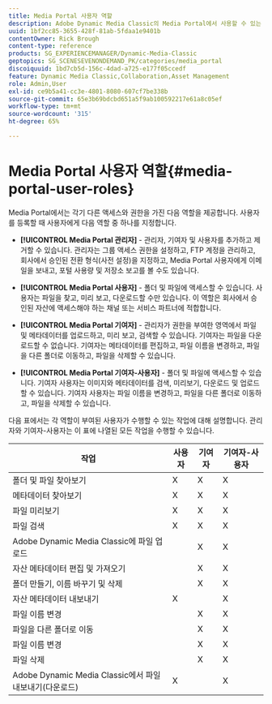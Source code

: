 ```yaml
---
title: Media Portal 사용자 역할
description: Adobe Dynamic Media Classic의 Media Portal에서 사용할 수 있는 다양한 사용자 역할에 대해 알아봅니다.
uuid: 1bf2cc85-3655-428f-81ab-5fdaa1e9401b
contentOwner: Rick Brough
content-type: reference
products: SG_EXPERIENCEMANAGER/Dynamic-Media-Classic
geptopics: SG_SCENESEVENONDEMAND_PK/categories/media_portal
discoiquuid: 1bd7cb5d-156c-4dad-a725-e177f05ccedf
feature: Dynamic Media Classic,Collaboration,Asset Management
role: Admin,User
exl-id: ce9b5a41-cc3e-4801-8080-607cf7be338b
source-git-commit: 65e3b69bdcbd651a5f9ab100592217e61a8c05ef
workflow-type: tm+mt
source-wordcount: '315'
ht-degree: 65%

---
```


# Media Portal 사용자 역할{#media-portal-user-roles}

Media Portal에서는 각기 다른 액세스와 권한을 가진 다음 역할을 제공합니다. 사용자를 등록할 때 사용자에게 다음 역할 중 하나를 지정합니다.

* **[!UICONTROL Media Portal 관리자]** - 관리자, 기여자 및 사용자를 추가하고 제거할 수 있습니다. 관리자는 그룹 액세스 권한을 설정하고, FTP 계정을 관리하고, 회사에서 승인된 전환 형식(사전 설정)을 지정하고, Media Portal 사용자에게 이메일을 보내고, 포털 사용량 및 저장소 보고를 볼 수도 있습니다.

* **[!UICONTROL Media Portal 사용자]** - 폴더 및 파일에 액세스할 수 있습니다. 사용자는 파일을 찾고, 미리 보고, 다운로드할 수만 있습니다. 이 역할은 회사에서 승인된 자산에 액세스해야 하는 채널 또는 서비스 파트너에 적합합니다.

* **[!UICONTROL Media Portal 기여자]** - 관리자가 권한을 부여한 영역에서 파일 및 메타데이터를 업로드하고, 미리 보고, 검색할 수 있습니다. 기여자는 파일을 다운로드할 수 없습니다. 기여자는 메타데이터를 편집하고, 파일 이름을 변경하고, 파일을 다른 폴더로 이동하고, 파일을 삭제할 수 있습니다.

* **[!UICONTROL Media Portal 기여자-사용자]** - 폴더 및 파일에 액세스할 수 있습니다. 기여자 사용자는 이미지와 메타데이터를 검색, 미리보기, 다운로드 및 업로드할 수 있습니다. 기여자 사용자는 파일 이름을 변경하고, 파일을 다른 폴더로 이동하고, 파일을 삭제할 수 있습니다.

다음 표에서는 각 역할이 부여된 사용자가 수행할 수 있는 작업에 대해 설명합니다. 관리자와 기여자-사용자는 이 표에 나열된 모든 작업을 수행할 수 있습니다.

| 작업 | 사용자 | 기여자 | 기여자-사용자 |
| --- | --- | --- | --- |
| 폴더 및 파일 찾아보기 | X | X | X |
| 메타데이터 찾아보기 | X | X | X |
| 파일 미리보기 | X | X | X |
| 파일 검색 | X | X | X |
| Adobe Dynamic Media Classic에 파일 업로드 |  | X | X |
| 자산 메타데이터 편집 및 가져오기 |  | X | X |
| 폴더 만들기, 이름 바꾸기 및 삭제 |  | X | X |
| 자산 메타데이터 내보내기 | X |  | X |
| 파일 이름 변경 |  | X | X |
| 파일을 다른 폴더로 이동 |  | X | X |
| 파일 이름 변경 |  | X | X |
| 파일 삭제 |  | X | X |
| Adobe Dynamic Media Classic에서 파일 내보내기(다운로드) | X |  | X |
